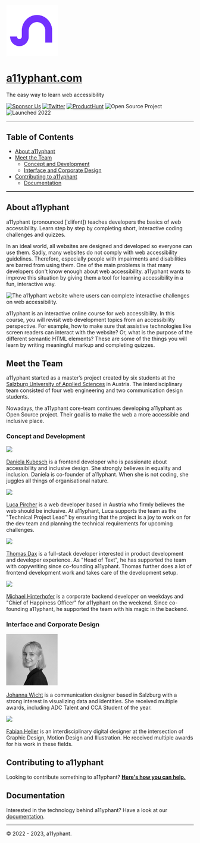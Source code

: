 <img src="services/site/public/images/logo/a11yphant_Logo_pictorial-mark.png" height="138">

# [a11yphant.com](https://a11yphant.com)

The easy way to learn web accessibility

[![Sponsor Us](https://img.shields.io/badge/-Sponsor%20Us-5719D9)](https://github.com/sponsors/a11yphant)
[![Twitter](https://img.shields.io/badge/-Twitter-7331FF)](https://twitter.com/a11yphant)
[![ProductHunt](https://img.shields.io/badge/-ProductHunt-7331FF)](https://www.producthunt.com/products/a11yphant)
![Open Source Project](https://img.shields.io/badge/-Open%20Source%20Project-121212)
![Launched 2022](https://img.shields.io/badge/-Launched%202022-121212)

<hr style="color:white; height:1.5px; width:100%;"/>

## Table of Contents

- [About a11yphant](#about-a11yphant)
- [Meet the Team](#meet-the-team)
  - [Concept and Development](#concept-and-development)
  - [Interface and Corporate Design](#interface-and-corporate-design)
- [Contributing to a11yphant](#contributing-to-a11yphant)
  - [Documentation](DOCUMENTATION.md)

<hr style="color:white; height:1.5px; width:100%;"/>

## About a11yphant

<p>
  a11yphant <span aria-hidden="true">(pronounced [ˈɛlifənt])</span> teaches developers the basics of web accessibility. Learn step by step by completing short, interactive coding challenges and quizzes.
</p>

In an ideal world, all websites are designed and developed so everyone can use them. Sadly, many websites do not comply with web accessibility guidelines. Therefore, especially people with impairments and disabilities are barred from using them. One of the main problems is that many developers don't know enough about web accessibility. a11yphant wants to improve this situation by giving them a tool for learning accessibility in a fun, interactive way.

<img
  alt="The a11yphant website where users can complete interactive challenges on web accessibility."
  src="https://a11yphant.com/images/SEO/mockups-social-media.jpg"
  quality="100"
  sizes="100vw"
  style="objectFit:cover"
/>

<p>
  a11yphant is an interactive online course for web accessibility. In this course, you will revisit web
  development topics from an accessibility perspective. For example, how to make sure that assistive technologies like screen readers can
  interact with the website? Or, what is the purpose of the different semantic HTML elements? These are some of the things you will learn by
  writing meaningful markup and completing quizzes.
</p>

## Meet the Team

a11yphant started as a master’s project created by six students at the <a href="https://www.fh-salzburg.ac.at/en/" target="_blank" rel="noopener noreferrer nofollow">
Salzburg University of Applied Sciences</a> in Austria. The interdisciplinary team consisted of four web engineering and two communication design students.

Nowadays, the a11yphant core-team continues developing a11yphant as Open Source project. Their goal is to make the web a more accessible and inclusive place.

### Concept and Development

<img src="https://unavatar.io/github/dnikub" height="138">

<a href="https://dnikub.dev"  target="_blank" rel="noopener noreferrer nofollow">Daniela Kubesch</a> is a frontend developer who is passionate about accessibility and inclusive design. She strongly believes in equality and inclusion. Daniela is co-founder of a11yphant. When she is not coding, she juggles all things of organisational nature.

<img src="https://unavatar.io/github/lucapircher" height="138">

<a href="https://lucapircher.at" target="_blank" rel="noopener noreferrer nofollow">Luca Pircher</a> is a web developer based in Austria who firmly believes the web should be inclusive. At a11yphant, Luca supports the team as the "Technical Project Lead" by ensuring that the project is a joy to work on for the dev team and planning the technical requirements for upcoming challenges.

<img src="https://unavatar.io/github/thomasdax98" height="138">

<a href="https://github.com/thomasdax98" target="_blank" rel="noopener noreferrer nofollow">Thomas Dax</a> is a full-stack developer interested in product development and developer experience. As "Head of Text", he has supported the team with copywriting since co-founding a11yphant. Thomas further does a lot of frontend development work and takes care of the development setup.

<img src="https://unavatar.io/github/hntrhfr" height="138">

<a href="https://github.com/hntrhfr" target="_blank" rel="noopener noreferrer nofollow">Michael Hinterhofer</a> is a corporate backend developer on weekdays and "Chief of Happiness Officer" for a11yphant on the weekend. Since co-founding a11yphant, he supported the team with his magic in the backend.

### Interface and Corporate Design

<img src="services/site/public/images/github-docs/johanna-wicht-2023.jpg" height="138">

<a href="https://johannawicht.com" target="_blank" rel="noopener noreferrer nofollow">Johanna Wicht</a> is a communication designer based in Salzburg with a strong interest in visualizing data and identities. She received multiple awards, including ADC Talent and CCA Student of the year.

<img src="https://unavatar.io/github/fabianheller" height="138">

<a href="https://www.fabianhellerdesign.com" target="_blank" rel="noopener noreferrer nofollow">Fabian Heller</a> is an interdisciplinary digital designer at the intersection of Graphic Design, Motion Design and Illustration. He received multiple awards for his work in these fields.

## Contributing to a11yphant

Looking to contribute something to a11yphant? [**Here's how you can help.**](CONTRIBUTING.md)

## Documentation

Interested in the technology behind a11yphant? Have a look at our [documentation](DOCUMENTATION.md).

<hr style="color:white; height:1.5px; width:100%;"/>

© 2022 - 2023, a11yphant.
